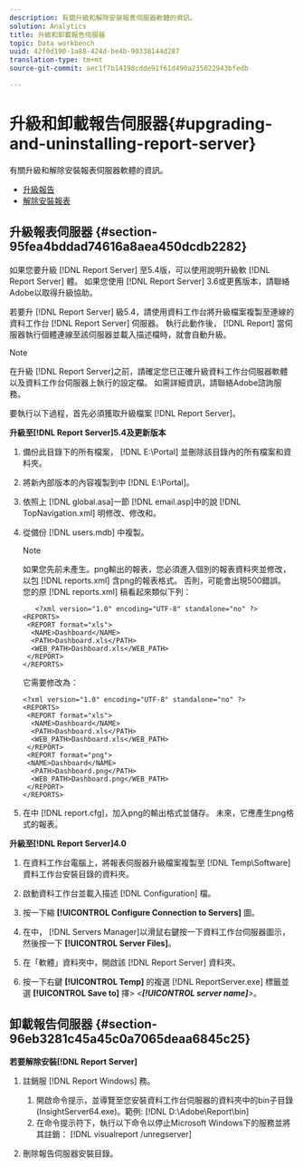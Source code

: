```yaml
---
description: 有關升級和解除安裝報表伺服器軟體的資訊。
solution: Analytics
title: 升級和卸載報告伺服器
topic: Data workbench
uuid: 42f0d190-1a88-424d-be4b-90338144d287
translation-type: tm+mt
source-git-commit: aec1f7b14198cdde91f61d490a235022943bfedb

---
```



# 升級和卸載報告伺服器{#upgrading-and-uninstalling-report-server}

有關升級和解除安裝報表伺服器軟體的資訊。

* [升級報告](../../../home/c-rpt-oview/c-inst-rpt/c-upgrade-uninstall-rpt.md#section-95fea4bddad74616a8aea450dcdb2282)
* [解除安裝報表](../../../home/c-rpt-oview/c-inst-rpt/c-upgrade-uninstall-rpt.md#section-96eb3281c45a45c0a7065deaa6845c25)

## 升級報表伺服器 {#section-95fea4bddad74616a8aea450dcdb2282}

如果您要升級 [!DNL Report Server] 至5.4版，可以使用說明升級軟 [!DNL Report Server] 體。 如果您使用 [!DNL Report Server] 3.6或更舊版本，請聯絡Adobe以取得升級協助。

若要升 [!DNL Report Server] 級5.4，請使用資料工作台將升級檔案複製至連線的資料工作台 [!DNL Report Server] 伺服器。 執行此動作後， [!DNL Report] 當伺服器執行個體連線至該伺服器並載入描述檔時，就會自動升級。

>[!NOTE]
>
>在升級 [!DNL Report Server]之前，請確定您已正確升級資料工作台伺服器軟體以及資料工作台伺服器上執行的設定檔。 如需詳細資訊，請聯絡Adobe諮詢服務。

要執行以下過程，首先必須獲取升級檔案 [!DNL Report Server]。

**升級至[!DNL Report Server]5.4及更新版本**

1. 備份此目錄下的所有檔案， [!DNL E:\Portal] 並刪除該目錄內的所有檔案和資料夾。
1. 將新內部版本的內容複製到中 [!DNL E:\Portal]。
1. 依照上 [!DNL global.asa]一節 [!DNL email.asp]中的說 [!DNL TopNavigation.xml] 明修改、修改和。

1. 從備份 [!DNL users.mdb] 中複製。

   >[!NOTE]
   >
   >如果您先前未產生。png輸出的報表，您必須進入個別的報表資料夾並修改，以包 [!DNL reports.xml] 含png的報表格式。 否則，可能會出現500錯誤。 您的原 [!DNL reports.xml] 稿看起來類似下列：

   ```
      <?xml version="1.0" encoding="UTF-8" standalone="no" ?>
   <REPORTS>
    <REPORT format="xls">
     <NAME>Dashboard</NAME>
     <PATH>Dashboard.xls</PATH>
     <WEB_PATH>Dashboard.xls</WEB_PATH>
    </REPORT>
   </REPORTS>
   ```

   它需要修改為：

   ```
   <?xml version="1.0" encoding="UTF-8" standalone="no" ?>
   <REPORTS>
    <REPORT format="xls">
     <NAME>Dashboard</NAME>
     <PATH>Dashboard.xls</PATH>
     <WEB_PATH>Dashboard.xls</WEB_PATH>
    </REPORT>
    <REPORT format="png">
    <NAME>Dashboard</NAME>
     <PATH>Dashboard.png</PATH>
     <WEB_PATH>Dashboard.png</WEB_PATH>
    </REPORT>
   </REPORTS>
   ```

1. 在中 [!DNL report.cfg]，加入png的輸出格式並儲存。 未來，它應產生png格式的報表。

**升級至[!DNL Report Server]4.0**

1. 在資料工作台電腦上，將報表伺服器升級檔案複製至 [!DNL Temp\Software] 資料工作台安裝目錄的資料夾。
1. 啟動資料工作台並載入描述 [!DNL Configuration] 檔。
1. 按一下縮 **[!UICONTROL Configure Connection to Servers]** 圖。
1. 在中， [!DNL Servers Manager]以滑鼠右鍵按一下資料工作台伺服器圖示，然後按一下 **[!UICONTROL Server Files]**。

1. 在「軟體」資料夾中，開啟該 [!DNL Report Server] 資料夾。
1. 按一下右鍵 **[!UICONTROL Temp]** 的複選 [!DNL ReportServer.exe] 標籤並選 **[!UICONTROL Save to]** 擇> *&lt;**[!UICONTROL server name]**>*。

## 卸載報告伺服器 {#section-96eb3281c45a45c0a7065deaa6845c25}

**若要解除安裝[!DNL Report Server]**

1. 註銷服 [!DNL Report Windows] 務。

   1. 開啟命令提示，並導覽至您安裝資料工作台伺服器的資料夾中的bin子目錄(InsightServer64.exe)。範例: [!DNL D:\Adobe\Report\bin]
   1. 在命令提示符下，執行以下命令以停止Microsoft Windows下的服務並將其註銷： [!DNL visualreport /unregserver]

1. 刪除報告伺服器安裝目錄。

